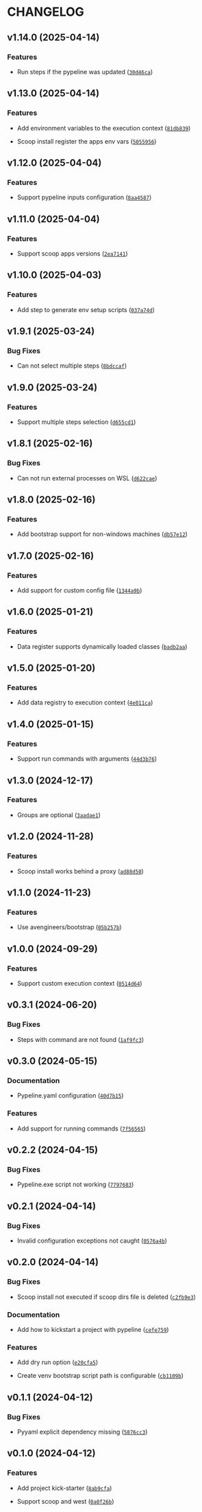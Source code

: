 # CHANGELOG


## v1.14.0 (2025-04-14)

### Features

- Run steps if the pypeline was updated
  ([`30d46ca`](https://github.com/cuinixam/pypeline/commit/30d46ca2e4be4c203fe5d01e15a027773a6f9a2e))


## v1.13.0 (2025-04-14)

### Features

- Add environment variables to the execution context
  ([`81db839`](https://github.com/cuinixam/pypeline/commit/81db839be4e45b3be61f94953ed4612828b8b713))

- Scoop install register the apps env vars
  ([`5055956`](https://github.com/cuinixam/pypeline/commit/50559569790c372e9a07f441299a0fb5dd4e729b))


## v1.12.0 (2025-04-04)

### Features

- Support pypeline inputs configuration
  ([`8aa4587`](https://github.com/cuinixam/pypeline/commit/8aa4587d4c700d51a77aed4f04fbd6b47fe6a1b0))


## v1.11.0 (2025-04-04)

### Features

- Support scoop apps versions
  ([`2ea7141`](https://github.com/cuinixam/pypeline/commit/2ea7141d3bee48f0ea0ef0aeb97df181a81eee4a))


## v1.10.0 (2025-04-03)

### Features

- Add step to generate env setup scripts
  ([`037a74d`](https://github.com/cuinixam/pypeline/commit/037a74da00347684debdb86ef234e72aae9fcccd))


## v1.9.1 (2025-03-24)

### Bug Fixes

- Can not select multiple steps
  ([`8bdccaf`](https://github.com/cuinixam/pypeline/commit/8bdccaf940c1cabe9e564b486f619ce4581e76ef))


## v1.9.0 (2025-03-24)

### Features

- Support multiple steps selection
  ([`d655cd1`](https://github.com/cuinixam/pypeline/commit/d655cd1c6b821bfc7aa1cb8ae9b1c65433b2b903))


## v1.8.1 (2025-02-16)

### Bug Fixes

- Can not run external processes on WSL
  ([`d622cae`](https://github.com/cuinixam/pypeline/commit/d622cae99e0f621cdd658046a646f166b17b88f7))


## v1.8.0 (2025-02-16)

### Features

- Add bootstrap support for non-windows machines
  ([`db57e12`](https://github.com/cuinixam/pypeline/commit/db57e12d66da5686475f7d951acabcb929c7a121))


## v1.7.0 (2025-02-16)

### Features

- Add support for custom config file
  ([`1344a9b`](https://github.com/cuinixam/pypeline/commit/1344a9bf07488f519581dfc6518dfcdae226f12c))


## v1.6.0 (2025-01-21)

### Features

- Data register supports dynamically loaded classes
  ([`badb2aa`](https://github.com/cuinixam/pypeline/commit/badb2aa2a94799e2e48887b773ea68a840ca1748))


## v1.5.0 (2025-01-20)

### Features

- Add data registry to execution context
  ([`4e011ca`](https://github.com/cuinixam/pypeline/commit/4e011caea4f70ad53de7e3a23ce00b912d48146c))


## v1.4.0 (2025-01-15)

### Features

- Support run commands with arguments
  ([`44d3b76`](https://github.com/cuinixam/pypeline/commit/44d3b768f14ac6f6fa3861262a68a1bc68bee79d))


## v1.3.0 (2024-12-17)

### Features

- Groups are optional
  ([`3aadae1`](https://github.com/cuinixam/pypeline/commit/3aadae19fff50cce57c04546e01b14ff94608645))


## v1.2.0 (2024-11-28)

### Features

- Scoop install works behind a proxy
  ([`ad88d50`](https://github.com/cuinixam/pypeline/commit/ad88d505bbcff620927d65b2a77bdae3c70af37f))


## v1.1.0 (2024-11-23)

### Features

- Use avengineers/bootstrap
  ([`05b257b`](https://github.com/cuinixam/pypeline/commit/05b257b0ac9821b42a04286694976fa8698b3157))


## v1.0.0 (2024-09-29)

### Features

- Support custom execution context
  ([`0514d64`](https://github.com/cuinixam/pypeline/commit/0514d64e8f255758dc18152e6177f9f902450354))


## v0.3.1 (2024-06-20)

### Bug Fixes

- Steps with command are not found
  ([`1af9fc3`](https://github.com/cuinixam/pypeline/commit/1af9fc3a36b6b19abea793d9d7d68e64d357bbbf))


## v0.3.0 (2024-05-15)

### Documentation

- Pypeline.yaml configuration
  ([`40d7b15`](https://github.com/cuinixam/pypeline/commit/40d7b1551adc8a6e0429669f72076ad25f4eb881))

### Features

- Add support for running commands
  ([`7f56565`](https://github.com/cuinixam/pypeline/commit/7f56565dcfa21e4d5f660cef5ac8a00fe02d8f9a))


## v0.2.2 (2024-04-15)

### Bug Fixes

- Pypeline.exe script not working
  ([`7797683`](https://github.com/cuinixam/pypeline/commit/77976836e2afd94793cbe9bc93a4950319242795))


## v0.2.1 (2024-04-14)

### Bug Fixes

- Invalid configuration exceptions not caught
  ([`0576a4b`](https://github.com/cuinixam/pypeline/commit/0576a4b976b588c5804c78df9cdf48bd0a9e066f))


## v0.2.0 (2024-04-14)

### Bug Fixes

- Scoop install not executed if scoop dirs file is deleted
  ([`c2fb9e3`](https://github.com/cuinixam/pypeline/commit/c2fb9e3ea05527a0a6802df61555a2e27a160656))

### Documentation

- Add how to kickstart a project with pypeline
  ([`cefe759`](https://github.com/cuinixam/pypeline/commit/cefe7591fb3393fe2e05ecafbf9105d873f90a90))

### Features

- Add dry run option
  ([`e20cfa5`](https://github.com/cuinixam/pypeline/commit/e20cfa5e690c567d94103e838f49fb5a4f64bc5e))

- Create venv bootstrap script path is configurable
  ([`cb1109b`](https://github.com/cuinixam/pypeline/commit/cb1109b79c81e5a9e2ef9e12050c1e38e4fc746f))


## v0.1.1 (2024-04-12)

### Bug Fixes

- Pyyaml explicit dependency missing
  ([`5876cc3`](https://github.com/cuinixam/pypeline/commit/5876cc3af1e19f776dfc7460e20861149cf3ab7a))


## v0.1.0 (2024-04-12)

### Features

- Add project kick-starter
  ([`8ab9cfa`](https://github.com/cuinixam/pypeline/commit/8ab9cfa5d2c613c24e50fcdf55949ac9e5fc8b90))

- Support scoop and west
  ([`0a0f26b`](https://github.com/cuinixam/pypeline/commit/0a0f26b53a35e98f41970ddc4e5f2ae491967570))
